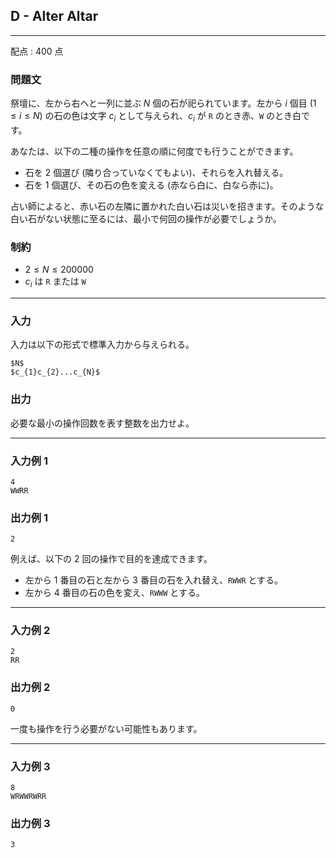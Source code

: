 ## D - Alter Altar
---

配点 : $400$ 点

### 問題文

祭壇に、左から右へと一列に並ぶ $N$ 個の石が祀られています。左から $i$ 個目 $(1 \leq i \leq N)$ の石の色は文字 $c_i$ として与えられ、$c_i$ が `R` のとき赤、`W` のとき白です。

あなたは、以下の二種の操作を任意の順に何度でも行うことができます。

- 石を $2$ 個選び (隣り合っていなくてもよい)、それらを入れ替える。
- 石を $1$ 個選び、その石の色を変える (赤なら白に、白なら赤に)。

占い師によると、赤い石の左隣に置かれた白い石は災いを招きます。そのような白い石がない状態に至るには、最小で何回の操作が必要でしょうか。

### 制約

- $2 \leq N \leq 200000$
- $c_i$ は `R` または `W`

---


### 入力

入力は以下の形式で標準入力から与えられる。

```
$N$
$c_{1}c_{2}...c_{N}$

```

### 出力

必要な最小の操作回数を表す整数を出力せよ。

---


### 入力例 1

```
4
WWRR

```

### 出力例 1

```
2

```

例えば、以下の $2$ 回の操作で目的を達成できます。

- 左から $1$ 番目の石と左から $3$ 番目の石を入れ替え、`RWWR` とする。
- 左から $4$ 番目の石の色を変え、`RWWW` とする。

---


### 入力例 2

```
2
RR

```

### 出力例 2

```
0

```

一度も操作を行う必要がない可能性もあります。

---


### 入力例 3

```
8
WRWWRWRR

```

### 出力例 3

```
3

```
